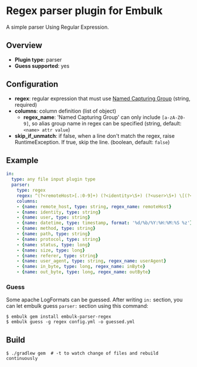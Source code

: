 # Regex parser plugin for Embulk

A simple parser Using Regular Expression.

## Overview

* **Plugin type**: parser
* **Guess supported**: yes

## Configuration

- **regex**: regular expression that must use [Named Capturing Group](https://blogs.oracle.com/xuemingshen/entry/named_capturing_group_in_jdk7)  (string, required)
- **columns**: column definition (list of object)
  - **regex_name**: 'Named Capturing Group' can only include `[a-zA-Z0-9]`, so alias group name in regex can be specified (string, default: `<name> attr value`)
- **skip_if_unmatch**: if false, when a line don't match the regex, raise RuntimeException. If true, skip the line.  (boolean, default: `false`)

## Example

```yaml
in:
  type: any file input plugin type
  parser:
    type: regex
    regex: ^(?<remoteHost>[.:0-9]+) (?<identity>\S+) (?<user>\S+) \[(?<datetime>[^\]]*)\] "((?<method>\S+) (?<path>\S+) (?<protocol>HTTP/\d+\.\d+)|-)" (?<status>[0-9]+) (?<size>[0-9]+|-) "(?<referer>[^"]*)" "(?<userAgent>[^"]*)" (?<inByte>[0-9]+) (?<outByte>[0-9]+)$
    columns:
    - {name: remote_host, type: string, regex_name: remoteHost}
    - {name: identity, type: string}
    - {name: user, type: string}
    - {name: datetime, type: timestamp, format: '%d/%b/%Y:%H:%M:%S %z'}
    - {name: method, type: string}
    - {name: path, type: string}
    - {name: protocol, type: string}
    - {name: status, type: long}
    - {name: size, type: long}
    - {name: referer, type: string}
    - {name: user_agent, type: string, regex_name: userAgent}
    - {name: in_byte, type: long, regex_name: inByte}
    - {name: out_byte, type: long, regex_name: outByte}
```

### Guess
Some apache LogFormats can be guessed.
After writing `in:` section, you can let embulk guess `parser:` section using this command:


```
$ embulk gem install embulk-parser-regex
$ embulk guess -g regex config.yml -o guessed.yml
```

## Build

```
$ ./gradlew gem  # -t to watch change of files and rebuild continuously
```
